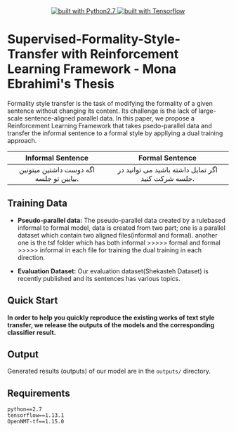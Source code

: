 
 

<div align="center">
<a href="https://www.python.org/">
    <img src="https://img.shields.io/badge/built%20with-Python2.7-blue.svg" alt="built with Python2.7"/>
</a>
<a href="https://www.tensorflow.org/">
    <img src="https://img.shields.io/badge/TensorFlow-FF6F00?style=for-the-badge&logo=tensorflow&logoColor=white" alt="built with Tensorflow"/>
  </a>
</div>


# Supervised-Formality-Style-Transfer with Reinforcement Learning Framework - Mona Ebrahimi's Thesis
Formality style transfer is the task of modifying the formality of a given sentence without changing its content. Its challenge is the lack of large-scale sentence-aligned parallel data. In this paper, we propose a Reinforcement Learning Framework that takes psedo-parallel data and transfer the informal sentence to a formal style by appllying a dual training approach.

| Informal Sentence | Formal Sentence |
|:--:|:--:|
| اگه دوست داشتین میتونین بیایین تو جلسه.  | اگر تمایل داشته باشید می توانید در جلسه شرکت کنید. |


## Training Data

- **Pseudo-parallel data:**
The pseudo-parallel data created by a rulebased informal to formal model, data is created from two part; one is a parallel dataset which contain two aligned files(informal and formal). another one is the tsf folder which has both informal >>>>> formal and formal >>>>> informal in each file for training the dual training in each direction.

- **Evaluation Dataset:**
Our evaluation dataset(Shekasteh Dataset) is recently published and its sentences has various topics.

## Quick Start

**In order to help you quickly reproduce the existing works of text style transfer, we release the outputs of the models and the corresponding classifier result.**

## Output

Generated results (outputs) of our model are in the `outputs/` directory.


## Requirements
```
python==2.7
tensorflow==1.13.1
OpenNMT-tf==1.15.0 
```
